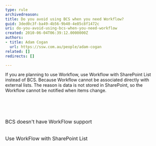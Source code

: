 ```yaml
---
type: rule
archivedreason: 
title: Do you avoid using BCS when you need Workflow?
guid: 3ded0c3f-ba49-4b56-9b40-4e85c8f1472c
uri: do-you-avoid-using-bcs-when-you-need-workflow
created: 2010-06-04T06:39:12.0000000Z
authors:
- title: Adam Cogan
  url: https://ssw.com.au/people/adam-cogan
related: []
redirects: []

---
```



If you are planning to use Workflow, use Workflow with SharePoint List instead of BCS. Because Workflow cannot be associated directly with external lists. The reason is data is not stored in SharePoint, so the Workflow cannot be notified when items change.<br>

<br><excerpt class='endintro'></excerpt><br>
  <br>
<br>
<img alt="" src="/PublishingImages/BCSDoesNotSupportWF.jpg" /><br>
<font size="+0" class="ms-rteCustom-FigureBad">BCS doesn't have WorkFlow support<br>
</font><br>
<br>
<img alt="" src="/PublishingImages/WFSupportList.jpg" /><br>
<font size="+0" class="ms-rteCustom-FigureGood">Use WorkFlow with SharePoint List</font>



